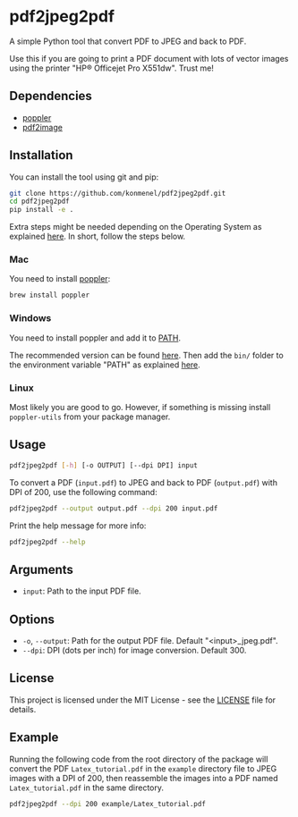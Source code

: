 # pdf2jpeg2pdf
A simple Python tool that convert PDF to JPEG and back to PDF.

Use this if you are going to print a PDF document with lots of vector images using the printer "HP® Officejet Pro X551dw". Trust me!

## Dependencies
- [poppler](https://poppler.freedesktop.org/)
- [pdf2image](https://pypi.org/project/pdf2image/)

## Installation
You can install the tool using git and pip:

```bash
git clone https://github.com/konmenel/pdf2jpeg2pdf.git
cd pdf2jpeg2pdf
pip install -e .
```

Extra steps might be needed depending on the Operating System as explained [here](https://pypi.org/project/pdf2image/). In short, follow the steps below.

### Mac
You need to install [poppler](https://poppler.freedesktop.org/):

```bash
brew install poppler
```

### Windows
You need to install poppler and add it to [PATH](https://www.architectryan.com/2018/03/17/add-to-the-path-on-windows-10/).

The recommended version can be found [here](https://github.com/oschwartz10612/poppler-windows/releases/). Then add the `bin/` folder to the environment variable "PATH" as explained [here](https://www.architectryan.com/2018/03/17/add-to-the-path-on-windows-10/).

### Linux
Most likely you are good to go. However, if something is missing install `poppler-utils` from your package manager.

## Usage
```bash
pdf2jpeg2pdf [-h] [-o OUTPUT] [--dpi DPI] input
```

To convert a PDF (`input.pdf`) to JPEG and back to PDF (`output.pdf`) with DPI of 200, use the following command:

```bash
pdf2jpeg2pdf --output output.pdf --dpi 200 input.pdf
```

Print the help message for more info:

```bash
pdf2jpeg2pdf --help
```

## Arguments
- `input`: Path to the input PDF file.

## Options
- `-o`, `--output`: Path for the output PDF file. Default "\<input\>_jpeg.pdf".
- `--dpi`: DPI (dots per inch) for image conversion. Default 300.

## License
This project is licensed under the MIT License - see the [LICENSE](https://github.com/konmenel/pdf2jpeg2pdf/blob/main/LICENSE) file for details.

## Example
Running the following code from the root directory of the package will convert the PDF `Latex_tutorial.pdf` in the `example` directory file to JPEG images with a DPI of 200, then reassemble the images into a PDF named `Latex_tutorial.pdf` in the same directory.

```bash
pdf2jpeg2pdf --dpi 200 example/Latex_tutorial.pdf
```
